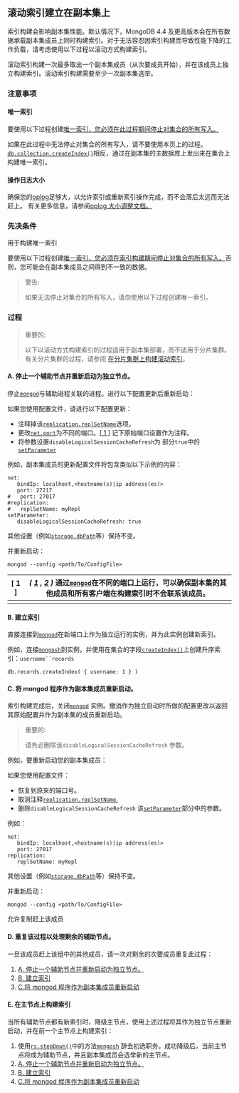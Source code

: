 ## 滚动索引建立在副本集上

索引构建会影响副本集性能。默认情况下，MongoDB 4.4 及更高版本会在所有数据承载副本集成员上同时构建索引。对于无法容忍因索引构建而导致性能下降的工作负载，请考虑使用以下过程以滚动方式构建索引。

滚动索引构建一次最多取出一个副本集成员（从次要成员开始），并在该成员上独立构建索引。滚动索引构建需要至少一次副本集选举。

### 注意事项

#### 唯一索引

要使用以下过程创建[唯一索引，您必须在此过程期间停止对集合的所有写入。](https://www.mongodb.com/docs/v7.0/core/index-unique/#std-label-index-type-unique)

如果在此过程中无法停止对集合的所有写入，请不要使用本页上的过程。[`db.collection.createIndex()`](https://www.mongodb.com/docs/v7.0/reference/method/db.collection.createIndex/#mongodb-method-db.collection.createIndex)相反，通过在副本集的主数据库上发出来在集合上构建唯一索引。

#### 操作日志大小

确保您的[oplog](https://www.mongodb.com/docs/v7.0/reference/glossary/#std-term-oplog)足够大，以允许索引或重新索引操作完成，而不会落后太远而无法赶上。 有关更多信息，请参阅[oplog 大小调整文档。](https://www.mongodb.com/docs/v7.0/core/replica-set-oplog/#std-label-replica-set-oplog-sizing)

### 先决条件

用于构建唯一索引

要使用以下过程创建[唯一索引，您必须在索引构建期间停止对集合的所有写入。](https://www.mongodb.com/docs/v7.0/core/index-unique/#std-label-index-type-unique)否则，您可能会在副本集成员之间得到不一致的数据。

> 警告:
>
> 如果无法停止对集合的所有写入，请勿使用以下过程创建唯一索引。

### 过程

> 重要的:
>
> 以下以滚动方式构建索引的过程适用于副本集部署，而不适用于分片集群。有关分片集群的过程，请参阅 [在分片集群上构建滚动索引](https://www.mongodb.com/docs/v7.0/tutorial/build-indexes-on-sharded-clusters/)。

#### A. 停止一个辅助节点并重新启动为独立节点。

停止[`mongod`](https://www.mongodb.com/docs/v7.0/reference/program/mongod/#mongodb-binary-bin.mongod)与辅助进程关联的进程。进行以下配置更新后重新启动：

如果您使用配置文件，请进行以下配置更新：

- 注释掉该[`replication.replSetName`](https://www.mongodb.com/docs/v7.0/reference/configuration-options/#mongodb-setting-replication.replSetName)选项。
- 更改[`net.port`](https://www.mongodb.com/docs/v7.0/reference/configuration-options/#mongodb-setting-net.port)为不同的端口。[[ 1 \]](https://www.mongodb.com/docs/v7.0/tutorial/build-indexes-on-replica-sets/#footnote-different-port) 记下原始端口设置作为注释。
- 将参数设置`disableLogicalSessionCacheRefresh`为 部分`true`中的[`setParameter`](https://www.mongodb.com/docs/v7.0/reference/configuration-options/#mongodb-setting-setParameter)

例如，副本集成员的更新配置文件将包含类似以下示例的内容：

```
net:
   bindIp: localhost,<hostname(s)|ip address(es)>
   port: 27217
#   port: 27017
#replication:
#   replSetName: myRepl
setParameter:
   disableLogicalSessionCacheRefresh: true
```

其他设置（例如[`storage.dbPath`](https://www.mongodb.com/docs/v7.0/reference/configuration-options/#mongodb-setting-storage.dbPath)等）保持不变。

并重新启动：

```
mongod --config <path/To/ConfigFile>
```

| [ 1 ] | *( [1](https://www.mongodb.com/docs/v7.0/tutorial/build-indexes-on-replica-sets/#ref-different-port-id1) , [2](https://www.mongodb.com/docs/v7.0/tutorial/build-indexes-on-replica-sets/#ref-different-port-id2) )* 通过[`mongod`](https://www.mongodb.com/docs/v7.0/reference/program/mongod/#mongodb-binary-bin.mongod)在不同的端口上运行，可以确保副本集的其他成员和所有客户端在构建索引时不会联系该成员。 |
| ----- | ------------------------------------------------------------ |
|       |                                                              |

#### B. 建立索引

直接连接到[`mongod`](https://www.mongodb.com/docs/v7.0/reference/program/mongod/#mongodb-binary-bin.mongod)在新端口上作为独立运行的实例，并为此实例创建新索引。

例如，连接[`mongosh`](https://www.mongodb.com/docs/mongodb-shell/#mongodb-binary-bin.mongosh)到实例，并使用在集合的字段[`createIndex()`](https://www.mongodb.com/docs/v7.0/reference/method/db.collection.createIndex/#mongodb-method-db.collection.createIndex)上创建升序索引：`username``records`

```
db.records.createIndex( { username: 1 } )
```

####  C. 将 mongod 程序作为副本集成员重新启动。

索引构建完成后，关闭[`mongod`](https://www.mongodb.com/docs/v7.0/reference/program/mongod/#mongodb-binary-bin.mongod) 实例。撤消作为独立启动时所做的配置更改以返回其原始配置并作为副本集的成员重新启动。

> 重要的:
>
> 请务必删除该`disableLogicalSessionCacheRefresh` 参数。

例如，要重新启动您的副本集成员：

如果您使用配置文件：

- 恢复到原来的端口号。
- 取消注释[`replication.replSetName`.](https://www.mongodb.com/docs/v7.0/reference/configuration-options/#mongodb-setting-replication.replSetName)
- 删除`disableLogicalSessionCacheRefresh` 该[`setParameter`](https://www.mongodb.com/docs/v7.0/reference/configuration-options/#mongodb-setting-setParameter)部分中的参数。

例如：

```
net:
   bindIp: localhost,<hostname(s)|ip address(es)>
   port: 27017
replication:
   replSetName: myRepl
```



其他设置（例如[`storage.dbPath`](https://www.mongodb.com/docs/v7.0/reference/configuration-options/#mongodb-setting-storage.dbPath)等）保持不变。

并重新启动：

```
mongod --config <path/To/ConfigFile>
```

允许复制赶上该成员

#### D. 重复该过程以处理剩余的辅助节点。

一旦该成员赶上该组中的其他成员，请一次对剩余的次要成员重复此过程：

1. [A. 停止一个辅助节点并重新启动为独立节点。](https://www.mongodb.com/docs/v7.0/tutorial/build-indexes-on-replica-sets/#std-label-tutorial-index-on-replica-sets-stop-one-member)
2. [B. 建立索引](https://www.mongodb.com/docs/v7.0/tutorial/build-indexes-on-replica-sets/#std-label-tutorial-index-on-replica-sets-build-index)
3. [C.将 mongod 程序作为副本集成员重新启动](https://www.mongodb.com/docs/v7.0/tutorial/build-indexes-on-replica-sets/#std-label-tutorial-index-on-replica-sets-restart-mongod)

#### E. 在主节点上构建索引

当所有辅助节点都有新索引时，降级主节点，使用上述过程将其作为独立节点重新启动，并在前一个主节点上构建索引：

1. 使用[`rs.stepDown()`](https://www.mongodb.com/docs/v7.0/reference/method/rs.stepDown/#mongodb-method-rs.stepDown)中的方法[`mongosh`](https://www.mongodb.com/docs/mongodb-shell/#mongodb-binary-bin.mongosh) 辞去初选职务。成功降级后，当前主节点将成为辅助节点，并且副本集成员会选举新的主节点。
2. [A. 停止一个辅助节点并重新启动为独立节点。](https://www.mongodb.com/docs/v7.0/tutorial/build-indexes-on-replica-sets/#std-label-tutorial-index-on-replica-sets-stop-one-member)
3. [B. 建立索引](https://www.mongodb.com/docs/v7.0/tutorial/build-indexes-on-replica-sets/#std-label-tutorial-index-on-replica-sets-build-index)
4. [C.将 mongod 程序作为副本集成员重新启动](https://www.mongodb.com/docs/v7.0/tutorial/build-indexes-on-replica-sets/#std-label-tutorial-index-on-replica-sets-restart-mongod)